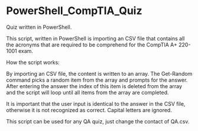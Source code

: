 # PowerShell_CompTIA_Quiz
Quiz written in PowerShell.

This script, written in PowerShell is importing an CSV file that contains all the acronyms
that are required to be comprehend for the CompTIA A+ 220-1001 exam.

How the script works:

By importing an CSV file, the content is written to an array. The Get-Random command picks a random item from the array and prompts for
the answer. After entering the answer the index of this item is deleted from the array and the script will loop until all items from the array are completed.

It is important that the user input is identical to the answer in the CSV file, otherwise it is not recognized as correct. 
Capital letters are ignored.

This script can be used for any QA quiz, just change the contact of QA.csv.
